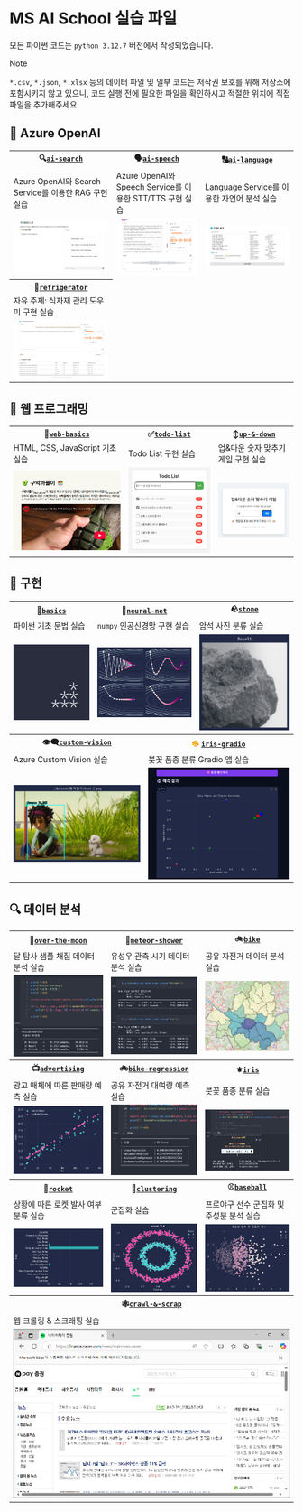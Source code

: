 # MS AI School 실습 파일

모든 파이썬 코드는 `python 3.12.7` 버전에서 작성되었습니다.

> [!NOTE]
> `*.csv`, `*.json`, `*.xlsx` 등의 데이터 파일 및 일부 코드는 저작권 보호를 위해 저장소에 포함시키지 않고 있으니, 코드 실행 전에 필요한 파일을 확인하시고 적절한 위치에 직접 파일을 추가해주세요.

## 💙 Azure OpenAI
<table>
    <!-- 1행 -->
    <tr>
        <th>🔍<a href="ai-search/"><code>ai-search</code></a></th>
        <th>🗣️<a href="ai-speech/"><code>ai-speech</code></a></th>
        <th>🔠<a href="ai-language/"><code>ai-language</code></a></th>
    </tr>
    <tr>
        <td>Azure OpenAI와 Search Service를 이용한 RAG 구현 실습</td>
        <td>Azure OpenAI와 Speech Service를 이용한 STT/TTS 구현 실습</td>
        <td>Language Service를 이용한 자연어 분석 실습</td>
    </tr>
    <tr>
        <td><img src="resources/ai-search.png"></img></td>
        <td><img src="resources/ai-speech.png"></img></td>
        <td><img src="resources/ai-language.png"></img></td>
    </tr>
    <!-- 2행 -->
    <tr>
        <th>🧊<a href="refrigerator/"><code>refrigerator</code></a></th>
    </tr>
    <tr>
        <td>자유 주제: 식자재 관리 도우미 구현 실습</td>
    </tr>
    <tr>
        <td><img src="resources/refrigerator.png"></img></td>
    </tr>
</table>

## 📑 웹 프로그래밍
<table>
    <!-- 1행 -->
    <tr>
        <th>🧱<a href="web-basics/"><code>web-basics</code></a></th>
        <th>✅<a href="todo-list/"><code>todo-list</code></a></th>
        <th>↕️<a href="up-&-down/"><code>up-&-down</code></a></th>
    </tr>
    <tr>
        <td>HTML, CSS, JavaScript 기초 실습</td>
        <td>Todo List 구현 실습</td>
        <td>업&다운 숫자 맞추기 게임 구현 실습</td>
    </tr>
    <tr>
        <td><img src="resources/web-basics.png"></img></td>
        <td><img src="resources/todo-list.png"></img></td>
        <td><img src="resources/up-&-down.png"></img></td>
    </tr>
</table>

## 🔩 구현
<table>
    <!-- 1행 -->
    <tr>
        <th colspan=2>🐍<a href="basics/"><code>basics</code></a></th>
        <th colspan=2>🧵<a href="neural-net/"><code>neural-net</code></a></th>
        <th colspan=2>🪨<a href="stone/"><code>stone</code></a></th>
    </tr>
    <tr>
        <td colspan=2>파이썬 기초 문법 실습</td>
        <td colspan=2><code>numpy</code> 인공신경망 구현 실습</td>
        <td colspan=2>암석 사진 분류 실습</td>
    </tr>
    <tr>
        <td colspan=2><img width="500" src="https://raw.githubusercontent.com/zer0ken/branding/refs/heads/main/etc/msai/python-basics.png"></img></td>
        <td colspan=2><img src="resources/neural-net2.png"></img></td>
        <td colspan=2><img src="resources/stone2.png"></img></td>
    </tr>
    <!-- 2행 -->
    <tr>
        <th colspan=3>👁️‍🗨️<a href="custom-vision/"><code>custom-vision</code></a></th>
        <th colspan=3><img width="12" src="resources/gradio-icon.png"> <a href="iris-gradio/"><code>iris-gradio</code></a></th>
    </tr>
    <tr>
        <td colspan=3>Azure Custom Vision 실습</td>
        <td colspan=3>붓꽃 품종 분류 Gradio 앱 실습</td>
    </tr>
    <tr>
        <td colspan=3><img src="resources/custom-vision.png"></img></td>
        <td colspan=3><img src="resources/iris-gradio2.png"></img></td>
    </tr>
</table>

## 🔍 데이터 분석
<table>
    <!-- 1행 -->
    <tr>
        <th>🌙<a href="over-the-moon/"><code>over-the-moon</code></a></th>
        <th>🌠<a href="meteor-shower/"><code>meteor-shower</code></a></th>
        <th>🚲<a href="bike"><code>bike</code></a></th>
    </tr>
    </tr>
    <tr>
        <td>달 탐사 샘플 채집 데이터 분석 실습</td>
        <td>유성우 관측 시기 데이터 분석 실습</td>
        <td>공유 자전거 데이터 분석 실습</td>
    </tr>
    <tr>
        <td><img src="resources/over-the-moon2.png"></img></td>
        <td><img src="resources/meteor-shower2.png"></img></td>
        <td><img src="resources/bike.png"></img></td>
    </tr>
    <!-- 2행 -->
    <tr>
        <th>📺<a href="advertising/"><code>advertising</code></a></th>
        <th>🚲<a href="bike-regression/"><code>bike-regression</code></a></th>
        <th>⚜️<a href="iris/"><code>iris</code></a></th>
    </tr>
    </tr>
    <tr>
        <td>광고 매체에 따른 판매량 예측 실습</td>
        <td>공유 자전거 대여량 예측 실습</td>
        <td>붓꽃 품종 분류 실습</td>
    </tr>
    <tr>
        <td><img src="resources/advertising2.png"></img></td>
        <td><img src="resources/bike-regression2.png"></img></td>
        <td><img src="resources/iris2.png"></img></td>
    </tr>
    <!-- 3행 -->
    <tr>
        <th>🚀<a href="rocket/"><code>rocket</code></a></th>
        <th>🍇<a href="clustering/"><code>clustering</code></a></th>
        <th>⚾<a href="baseball/"><code>baseball</code></a></th>
    </tr>
    </tr>
    <tr>
        <td>상황에 따른 로켓 발사 여부 분류 실습</td>
        <td>군집화 실습</td>
        <td>프로야구 선수 군집화 및 주성분 분석 실습</td>
    </tr>
    <tr>
        <td><img src="resources/rocket2.png"></img></td>
        <td><img src="resources/clustering2.png"></img></td>
        <td><img src="resources/baseball2.png"></img></td>
    </tr>
    <!-- 4행 -->
    <tr>
        <th colspan=999>🕸️<a href="crawl-&-scrap/"><code>crawl-&-scrap</code></a></th>
    </tr>
    </tr>
    <tr>
        <td colspan=999>웹 크롤링 & 스크래핑 실습</td>
    </tr>
    <tr>
        <td colspan=999><img src="resources/crawl-&-scrap.png"></img></td>
    </tr>
</table>

